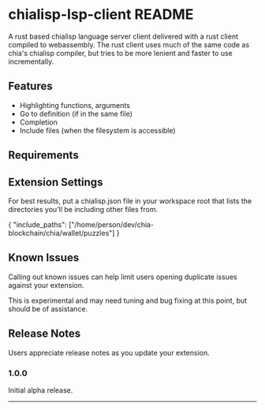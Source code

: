 # chialisp-lsp-client README

A rust based chialisp language server client delivered with a rust client compiled
to webassembly.  The rust client uses much of the same code as chia's chialisp
compiler, but tries to be more lenient and faster to use incrementally.

## Features

- Highlighting functions, arguments
- Go to definition (if in the same file)
- Completion
- Include files (when the filesystem is accessible)

## Requirements

## Extension Settings

For best results, put a chialisp.json file in your workspace root that lists the
directories you'll be including other files from.

{
    "include_paths": ["/home/person/dev/chia-blockchain/chia/wallet/puzzles"]
}

## Known Issues

Calling out known issues can help limit users opening duplicate issues against your extension.

This is experimental and may need tuning and bug fixing at this point, but should
be of assistance.

## Release Notes

Users appreciate release notes as you update your extension.

### 1.0.0

Initial alpha release.

---
